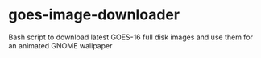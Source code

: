 # goes-image-downloader
Bash script to download latest GOES-16 full disk images and use them for an animated GNOME wallpaper
